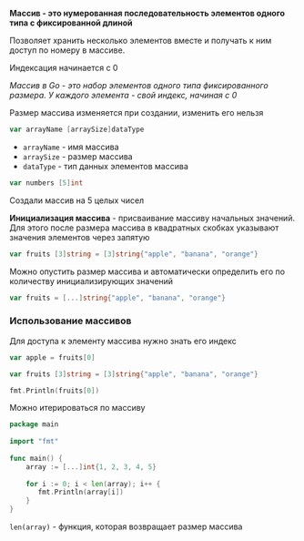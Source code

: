 **Массив - это нумерованная последовательность элементов одного типа с фиксированной длиной**

Позволяет хранить несколько элементов вместе и получать к ним доступ по номеру в массиве.

Индексация начинается с 0

*Массив в Go - это набор элементов одного типа фиксированного размера. У каждого элемента - свой индекс, начиная с 0*

Размер массива изменяется при создании, изменить его нельзя
```go
var arrayName [arraySize]dataType
```
- `arrayName` - имя массива
- `arraySize` - размер массива
- `dataType` - тип данных элементов массива

```go
var numbers [5]int
```
Создали массив на 5 целых чисел

**Инициализация массива** - присваивание массиву начальных значений. Для этого после размера массива в квадратных скобках указывают значения элементов через запятую
```go
var fruits [3]string = [3]string{"apple", "banana", "orange"}
```

Можно опустить размер массива и автоматически определить его по количеству инициализирующих значений
```go
var fruits = [...]string{"apple", "banana", "orange"}
```

### Использование массивов
Для доступа к элементу массива нужно знать его индекс
```go
var apple = fruits[0]
```

```go
var fruits [3]string = [3]string{"apple", "banana", "orange"}

fmt.Println(fruits[0])
```

Можно итерироваться по массиву
```go
package main  
  
import "fmt"  
  
func main() {  
    array := [...]int{1, 2, 3, 4, 5}  
  
    for i := 0; i < len(array); i++ {  
       fmt.Println(array[i])  
    }  
}
```

`len(array)` - функция, которая возвращает размер массива